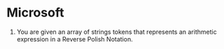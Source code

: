 # Microsoft

1. You are given an array of strings tokens that represents an arithmetic expression in a Reverse Polish Notation.
